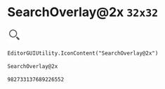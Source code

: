 # SearchOverlay@2x `32x32`
<img src="/img/SearchOverlay@2x.png" width=32 height=32>

``` CSharp
EditorGUIUtility.IconContent("SearchOverlay@2x")
```
```
SearchOverlay@2x
```
```
982733137689226552
```
